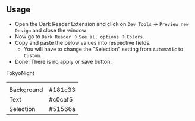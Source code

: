## Usage

- Open the Dark Reader Extension and click on `Dev Tools` → `Preview new Design` and close the window 
- Now go to `Dark Reader` → `See all options` → `Colors`.
- Copy and paste the below values into respective fields.
  - You will have to change the "Selection" setting from `Automatic` to `Custom`.
- Done! There is no apply or save button.

<summary>TokyoNight</summary>
<table>
<tr>
<th></th>
<th></th>
</tr>
<tr>
<td>Background</td>
<td>#181c33</td>
</tr>
<tr>
<td>Text</td>
<td>#c0caf5</td>
</tr>
<tr>
<td>Selection</td>
<td>#51566a</td>
</tr>
</table>